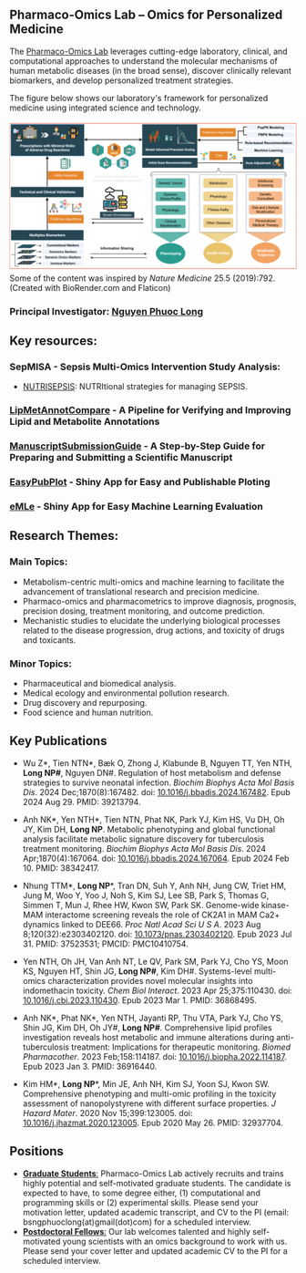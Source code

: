 ## Pharmaco-Omics Lab – Omics for Personalized Medicine
The [Pharmaco-Omics Lab](https://pharmomicslab.site/) leverages cutting-edge laboratory, clinical, and computational approaches to understand the molecular mechanisms of human metabolic diseases (in the broad sense), discover clinically relevant biomarkers, and develop personalized treatment strategies.

The figure below shows our laboratory's framework for personalized medicine using integrated science and technology.

![Framework Figure](https://github.com/Pharmaco-OmicsLab/Pharmaco-OmicsLab/blob/main/PharmOmics_Lab_Git.png?raw=true)
Some of the content was inspired by *Nature Medicine* 25.5 (2019):792. (Created with BioRender.com and Flaticon)


### Principal Investigator: [Nguyen Phuoc Long](https://scholar.google.com/citations?hl=en&user=_UiVLo4AAAAJ&view_op=list_works&sortby=pubdate)

## Key resources: 

### SepMISA - Sepsis Multi-Omics Intervention Study Analysis:
- [NUTRISEPSIS](https://github.com/Pharmaco-OmicsLab/NUTRISEPSIS): NUTRItional strategies for managing SEPSIS.

### [LipMetAnnotCompare](https://github.com/Pharmaco-OmicsLab/LipMetAnnotCompare) - A Pipeline for Verifying and Improving Lipid and Metabolite Annotations

### [ManuscriptSubmissionGuide](https://github.com/Pharmaco-OmicsLab/ManuscriptSubmissionGuide) - A Step-by-Step Guide for Preparing and Submitting a Scientific Manuscript

### [EasyPubPlot](https://github.com/Pharmaco-OmicsLab/EasyPubPlot) - Shiny App for Easy and Publishable Ploting

### [eMLe](https://github.com/Pharmaco-OmicsLab/eMLe) - Shiny App for Easy Machine Learning Evaluation

## Research Themes:

### Main Topics:
- Metabolism-centric multi-omics and machine learning to facilitate the advancement of translational research and precision medicine.
- Pharmaco-omics and pharmacometrics to improve diagnosis, prognosis, precision dosing, treatment monitoring, and outcome prediction.
- Mechanistic studies to elucidate the underlying biological processes related to the disease progression, drug actions, and toxicity of drugs and toxicants.

### Minor Topics:
- Pharmaceutical and biomedical analysis.
- Medical ecology and environmental pollution research.
- Drug discovery and repurposing.
- Food science and human nutrition.

## Key Publications

- Wu Z*, Tien NTN*, Bæk O, Zhong J, Klabunde B, Nguyen TT, Yen NTH, **Long NP#**, Nguyen DN#. Regulation of host metabolism and defense strategies to survive neonatal infection. *Biochim Biophys Acta Mol Basis Dis*. 2024 Dec;1870(8):167482. doi: [10.1016/j.bbadis.2024.167482](https://doi.org/10.1016/j.bbadis.2024.167482). Epub 2024 Aug 29. PMID: 39213794.

- Anh NK*, Yen NTH*, Tien NTN, Phat NK, Park YJ, Kim HS, Vu DH, Oh JY, Kim DH, **Long NP**. Metabolic phenotyping and global functional analysis facilitate metabolic signature discovery for tuberculosis treatment monitoring. *Biochim Biophys Acta Mol Basis Dis*. 2024 Apr;1870(4):167064. doi: [10.1016/j.bbadis.2024.167064](https://doi.org/10.1016/j.bbadis.2024.167064). Epub 2024 Feb 10. PMID: 38342417.

- Nhung TTM*, **Long NP***, Tran DN, Suh Y, Anh NH, Jung CW, Triet HM, Jung M, Woo Y, Yoo J, Noh S, Kim SJ, Lee SB, Park S, Thomas G, Simmen T, Mun J, Rhee HW, Kwon SW, Park SK. Genome-wide kinase-MAM interactome screening reveals the role of CK2A1 in MAM Ca2+ dynamics linked to DEE66. *Proc Natl Acad Sci U S A*. 2023 Aug 8;120(32):e2303402120. doi: [10.1073/pnas.2303402120](https://doi.org/10.1073/pnas.2303402120). Epub 2023 Jul 31. PMID: 37523531; PMCID: PMC10410754.

- Yen NTH, Oh JH, Van Anh NT, Le QV, Park SM, Park YJ, Cho YS, Moon KS, Nguyen HT, Shin JG, **Long NP#**, Kim DH#. Systems-level multi-omics characterization provides novel molecular insights into indomethacin toxicity. *Chem Biol Interact*. 2023 Apr 25;375:110430. doi: [10.1016/j.cbi.2023.110430](https://doi.org/10.1016/j.cbi.2023.110430). Epub 2023 Mar 1. PMID: 36868495.

- Anh NK*, Phat NK*, Yen NTH, Jayanti RP, Thu VTA, Park YJ, Cho YS, Shin JG, Kim DH, Oh JY#, **Long NP#**. Comprehensive lipid profiles investigation reveals host metabolic and immune alterations during anti-tuberculosis treatment: Implications for therapeutic monitoring. *Biomed Pharmacother*. 2023 Feb;158:114187. doi: [10.1016/j.biopha.2022.114187](https://doi.org/10.1016/j.biopha.2022.114187). Epub 2023 Jan 3. PMID: 36916440.
  
- Kim HM*, **Long NP***, Min JE, Anh NH, Kim SJ, Yoon SJ, Kwon SW. Comprehensive phenotyping and multi-omic profiling in the toxicity assessment of nanopolystyrene with different surface properties. *J Hazard Mater*. 2020 Nov 15;399:123005. doi: [10.1016/j.jhazmat.2020.123005](https://doi.org/10.1016/j.jhazmat.2020.123005). Epub 2020 May 26. PMID: 32937704.

## Positions
- <ins>**Graduate Students**:</ins> Pharmaco-Omics Lab actively recruits and trains highly potential and self-motivated graduate students. The candidate is expected to have, to some degree either, (1) computational and programming skills or (2) experimental skills. Please send your motivation letter, updated academic transcript, and CV to the PI (email: bsngphuoclong(at)gmail(dot)com) for a scheduled interview.
- <ins>**Postdoctoral Fellows**:</ins> Our lab welcomes talented and highly self-motivated young scientists with an omics background to work with us. Please send your cover letter and updated academic CV to the PI for a scheduled interview.
